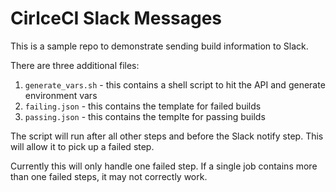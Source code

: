 # CirlceCI Slack Messages

This is a sample repo to demonstrate sending build information to Slack.

There are three additional files:

1. `generate_vars.sh` - this contains a shell script to hit the API and generate environment vars
2. `failing.json` - this contains the template for failed builds
3. `passing.json` - this contains the templte for passing builds

The script will run after all other steps and before the Slack notify step. This will allow it to pick up a failed step.

Currently this will only handle one failed step. If a single job contains more than one failed steps, it may not correctly work.
